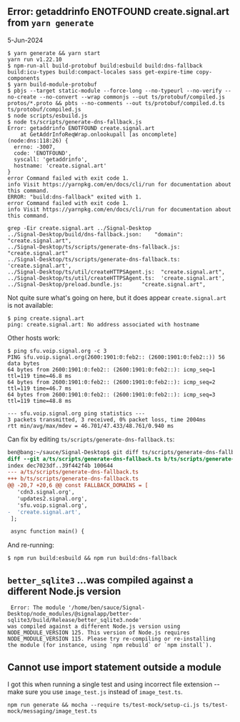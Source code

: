 ## Error: getaddrinfo ENOTFOUND create.signal.art from `yarn generate`

5-Jun-2024

```shell
$ yarn generate && yarn start
yarn run v1.22.10
$ npm-run-all build-protobuf build:esbuild build:dns-fallback build:icu-types build:compact-locales sass get-expire-time copy-components
$ yarn build-module-protobuf
$ pbjs --target static-module --force-long --no-typeurl --no-verify --no-create --no-convert --wrap commonjs --out ts/protobuf/compiled.js protos/*.proto && pbts --no-comments --out ts/protobuf/compiled.d.ts ts/protobuf/compiled.js
$ node scripts/esbuild.js
$ node ts/scripts/generate-dns-fallback.js
Error: getaddrinfo ENOTFOUND create.signal.art
    at GetAddrInfoReqWrap.onlookupall [as oncomplete] (node:dns:118:26) {
  errno: -3007,
  code: 'ENOTFOUND',
  syscall: 'getaddrinfo',
  hostname: 'create.signal.art'
}
error Command failed with exit code 1.
info Visit https://yarnpkg.com/en/docs/cli/run for documentation about this command.
ERROR: "build:dns-fallback" exited with 1.
error Command failed with exit code 1.
info Visit https://yarnpkg.com/en/docs/cli/run for documentation about this command.
```

```shell
grep -Eir create.signal.art ../Signal-Desktop
../Signal-Desktop/build/dns-fallback.json:    "domain": "create.signal.art",
../Signal-Desktop/ts/scripts/generate-dns-fallback.js:  "create.signal.art"
../Signal-Desktop/ts/scripts/generate-dns-fallback.ts:  'create.signal.art',
../Signal-Desktop/ts/util/createHTTPSAgent.js:  "create.signal.art",
../Signal-Desktop/ts/util/createHTTPSAgent.ts:  'create.signal.art',
../Signal-Desktop/preload.bundle.js:      "create.signal.art",

```

Not quite sure what's going on here, but it does appear `create.signal.art` is not available:

```shell
$ ping create.signal.art
ping: create.signal.art: No address associated with hostname
```

Other hosts work:

```shell
$ ping sfu.voip.signal.org -c 3
PING sfu.voip.signal.org(2600:1901:0:feb2:: (2600:1901:0:feb2::)) 56 data bytes
64 bytes from 2600:1901:0:feb2:: (2600:1901:0:feb2::): icmp_seq=1 ttl=119 time=46.8 ms
64 bytes from 2600:1901:0:feb2:: (2600:1901:0:feb2::): icmp_seq=2 ttl=119 time=46.7 ms
64 bytes from 2600:1901:0:feb2:: (2600:1901:0:feb2::): icmp_seq=3 ttl=119 time=48.8 ms

--- sfu.voip.signal.org ping statistics ---
3 packets transmitted, 3 received, 0% packet loss, time 2004ms
rtt min/avg/max/mdev = 46.701/47.433/48.761/0.940 ms

```

Can fix by editing `ts/scripts/generate-dns-fallback.ts`:

```diff
ben@bang:~/sauce/Signal-Desktop$ git diff ts/scripts/generate-dns-fallback.ts
diff --git a/ts/scripts/generate-dns-fallback.ts b/ts/scripts/generate-dns-fallback.ts
index dec7023df..39f442f4b 100644
--- a/ts/scripts/generate-dns-fallback.ts
+++ b/ts/scripts/generate-dns-fallback.ts
@@ -20,7 +20,6 @@ const FALLBACK_DOMAINS = [
   'cdn3.signal.org',
   'updates2.signal.org',
   'sfu.voip.signal.org',
-  'create.signal.art',
 ];

 async function main() {

```

And re-running:

```shell
$ npm run build:esbuild && npm run build:dns-fallback
```

## `better_sqlite3` ...was compiled against a different Node.js version

```
 Error: The module '/home/ben/sauce/Signal-Desktop/node_modules/@signalapp/better-sqlite3/build/Release/better_sqlite3.node'
was compiled against a different Node.js version using
NODE_MODULE_VERSION 125. This version of Node.js requires
NODE_MODULE_VERSION 115. Please try re-compiling or re-installing
the module (for instance, using `npm rebuild` or `npm install`).

```

## Cannot use import statement outside a module

I got this when running a single test and using incorrect file extension -- make sure you use `image_test.js` instead of `image_test.ts`.

```shell
npm run generate && mocha --require ts/test-mock/setup-ci.js ts/test-mock/messaging/image_test.ts
```
